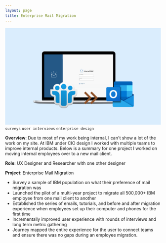 ```yaml
---
layout: page
title: Enterprise Mail Migration
---
```


![mailmigration](/images/ibm-mail.png)
`surveys` `user interviews` `enterprise design`

**Overview**: Due to most of my work being internal, I can't show a lot of the work on my site. At IBM under CIO design I worked with multiple teams to improve internal products. Below is a summary for one project I worked on moving internal employees over to a new mail client.  

**Role**: UX Designer and Researcher with one other designer

**Project**: Enterprise Mail Migration

-  Survey a sample of IBM population on what their preference of mail migration was 
- Launched the pilot of a multi-year project to migrate all 500,000+ IBM employee from one mail client to another
- Established the series of emails, tutorials, and before and after migration experience when employees set up their computer and phones for the first time
- Incrementally improved user experience with rounds of interviews and long term metric gathering
- Journey mapped the entire experience for the user to connect teams and ensure there was no gaps during an employee migration.